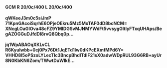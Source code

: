 #### GCM R 20/0c/400 L 20/0c/400
**qWKeeJ3m0c5siJmP**<br/>**71KpnGAcoiSqrhE6OPjeOEkru5Mz5MxTAF0dD8bcNCM=**<br/>**XNcgLOaGIOva48cFZ9YMIDGSvMJNMYWdFt5vvsygGltlyFTxqUHAps/BegAZOGGuDJfdDl8rvQ8Qbq0p...**<br/><br/>
**jq1WpABAOqXKLvCL**<br/>**R6Kyulwbb+0cj0Px76Dt1JqETd1Iw0dKPcEXmfMPd6Y=**<br/>**VHHD8I5oPSzoLYLecTIc3BncpBhdlTdIF21sX0adwWDpRUL93G6RB+ayUr8N0KbKN6Zom/TWwtDuWlkE...**